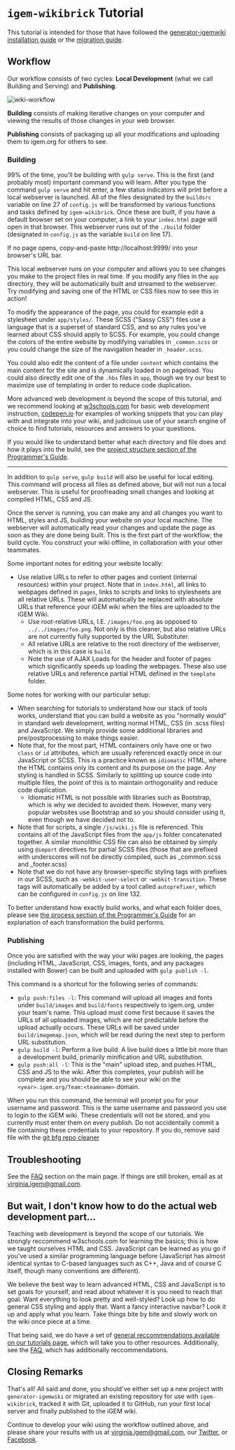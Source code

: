 # `igem-wikibrick` Tutorial

This tutorial is intended for those that have followed the [generator-igemwiki installation guide](https://github.com/Virginia-iGEM/generator-igemwiki) or the [migration guide](https://github.com/Virginia-iGEM/igem-wikibrick/tree/master/docs/migration-guide).

## Workflow

Our workflow consists of two cycles: **Local Development** (what we call Building and Serving) and **Publishing**.

![wiki-workflow](../images/wiki-workflow.PNG)

**Building** consists of making iterative changes on your computer and viewing the results of those changes in your web browser.

**Publishing** consists of packaging up all your modifications and uploading them to igem.org for others to see.

### Building

99% of the time, you'll be building with `gulp serve`. This is the first (and probably most) important command you will learn. After you type the command `gulp serve` and hit enter, a few status indicators will print before a local webserver is launched. All of the files designated by the `buildsrc` variable on line 27 of `config.js` will be transformed by various functions and tasks defined by `igem-wikibrick`. Once these are built, if you have a default browser set on your computer, a link to your `index.html` page will open in that browser. This webserver runs out of the `./build` folder (designated in `config.js` as the variable `build` on line 17).

If no page opens, copy-and-paste http://localhost:9999/ into your browser's URL bar.

This local webserver runs on your computer and allows you to see changes you make to the project files in real time. If you modify any files in the `app` directory, they will be automatically built and streamed to the webserver. Try modifying and saving one of the HTML or CSS files now to see this in action!

To modify the appearance of the page, you could for example edit a stylesheet under `app/styles/`. These SCSS ("Sassy CSS") files use a language that is a superset of standard CSS, and so any rules you've learned about CSS should apply to SCSS. For example, you could change the colors of the entire website by modifying variables in `_common.scss` or you could change the size of the navigation header in `_header.scss`.

You could also edit the content of a file under `content` which contains the main content for the site and is dynamically loaded in on pageload. You could also directly edit one of the `.hbs` files in `app`, though we try our best to maximize use of templating in order to reduce code duplication.

More advanced web development is beyond the scope of this tutorial, and we recommend looking at [w3schools.com](https://www.w3schools.com/) for basic web development instruction, [codepen.io](https://codepen.io/) for examples of working snippets that you can play with and integrate into your wiki, and judicious use of your search engine of choice to find tutorials, resources and answers to your questions.

If you would like to understand better what each directory and file does and how it plays into the build, see the [project structure section of the Programmer's Guide](https://github.com/Virginia-iGEM/igem-wikibrick/tree/master/docs/programmers-guide#4-project-structure).

---

In addition to `gulp serve`, `gulp build` will also be useful for local editing. This command will process all files as defined above, but will not run a local webserver. This is useful for proofreading small changes and looking at compiled HTML, CSS and JS.

Once the server is running, you can make any and all changes you want to HTML, styles and JS, building your website on your local machine. The webserver will automatically read your changes and update the page as soon as they are done being built. This is the first part of the workflow; the build cycle. You construct your wiki offline, in collaboration with your other teammates.

Some important notes for editing your website locally:

- Use relative URLs to refer to other pages and content (internal resources) within your project. Note that in `index.html`, all links to webpages defined in `pages`, links to scripts and links to stylesheets are all relative URLs. These will automatically be replaced with absolute URLs that reference your iGEM wiki when the files are uploaded to the iGEM Wiki.
  - Use root-relative URLs, I.E. `/images/foo.png` as opposed to `../../images/foo.png`. Not only is this cleaner, but also relative URLs are not currently fully supported by the URL Substituter.
  - All relative URLs are relative to the root directory of the webserver, which is in this case is `build`.
  - Note the use of AJAX Loads for the header and footer of pages which significantly speeds up loading the webpages. These also use relative URLs and reference partial HTML defined in the `template` folder.

Some notes for working with our particular setup:

- When searching for tutorials to understand how our stack of tools works, understand that you can build a website as you "normally would" in standard web development, writing normal HTML, CSS (in .scss files) and JavaScript. We simply provide some additional libraries and pre/postprocessing to make things easier.
- Note that, for the most part, HTML containers only have one or two `class` or `id` attributes, which are usually referenced exactly once in our JavaScript or SCSS. This is a practice known as `idiomatic` HTML, where the HTML contains only its content and its purpose on the page. _Any_ styling is handled in SCSS. Similarly to splitting up source code into multiple files, the point of this is to maintain orthogonality and reduce code duplication.
  - Idiomatic HTML is not possible with libraries such as Bootstrap, which is why we decided to avoided them. However, many very popular websites use Bootstrap and so you should consider using it, even though we have decided not to.
- Note that for scripts, a single `/js/wiki.js` file is referenced. This contains all of the JavaScript files from the `app/js` folder concatenated together. A similar monolithic CSS file can also be obtained by simply using `@import` directives for partial SCSS files (those that are prefixed with underscores will not be directly compiled, such as _common.scss and _footer.scss)
- Note that we do not have any browser-specific styling tags with prefixes in our SCSS, such as `-webkit-user-select` or `-webkit-transition`. These tags will automatically be added by a tool called `autoprefixer`, which can be configured in `config.js` on line 132.

To better understand how exactly build works, and what each folder does, please see [the process section of the Programmer's Guide](https://github.com/Virginia-iGEM/igem-wikibrick/tree/master/docs/programmers-guide#33-build-process-visualization) for an explanation of each transformation the build performs.

### Publishing

Once you are satisfied with the way your wiki pages are looking, the pages (including HTML, JavaScript, CSS, images, fonts, and any packages installed with Bower) can be built and uploaded with `gulp publish -l`.

This command is a shortcut for the following series of commands:

- `gulp push:files -l`: This command will upload all images and fonts under `build/images` and `build/fonts` respectively to igem.org, under your team's name. This upload must come first because it saves the URLs of all uploaded images, which are not predictable before the upload actually occurs. These URLs will be saved under `build/imagemap.json`, which will be read during the next step to perform URL substitution.
- `gulp build -l`: Perform a live build. A live build does a little bit more than a development build, primarily minification and URL substitution.
- `gulp push:all -l`: This is the "main" upload step, and pushes HTML, CSS and JS to the wiki. After this completes, your publish will be complete and you should be able to see your wiki on the `<year>.igem.org/Team:<teamname>` domain.

When you run this command, the terminal will prompt you for your username and password. This is the same username and password you use to login to the iGEM wiki. These credentials will not be stored, and you currently must enter them on every publish. Do not accidentally commit a file containing these credentials to your repository. If you do, remove said file with the [git bfg repo cleaner](https://rtyley.github.io/bfg-repo-cleaner/)

## Troubleshooting

See the [FAQ](https://github.com/Virginia-iGEM/igem-wikibrick#5-faq) section on the main page. If things are still broken, email as at virginia.igem@gmail.com.

## But wait, I don't know how to do the actual web development part...

Teaching web development is beyond the scope of our tutorials. We strongly reccommend w3schools.com for learning the basics; this is how we taught ourselves HTML and CSS. JavaScript can be learned as you go if you've used a similar programming language before (JavaScript has almost identical syntax to C-based languages such as C++, Java and of course C itself, though many conventions are different).

We believe the best way to learn advanced HTML, CSS and JavaScript is to set goals for yourself, and read about whatever it is you need to reach that goal. Want everything to look pretty and well-styled? Look up how to do general CSS styling and apply that. Want a fancy interactive navbar? Look it up and apply what you learn. Take things bite by bite and slowly work on the wiki once piece at a time.

That being said, we do have a set of [general reccommendations available on our tutorials page](https://github.com/Virginia-iGEM/2018-tutorials/blob/master/wiki/README.md), which will take you to other resources. Additionally, see the [FAQ](https://github.com/Virginia-iGEM/igem-wikibrick#5-faq), which has additionally reccommendations.

## Closing Remarks

That's all! All said and done, you should've either set up a new project with `generator-igemwiki` or migrated an existing repository for use with `igem-wikibrick`, tracked it with Git, uploaded it to GitHub, run your first local server and finally published to the iGEM wiki.

Continue to develop your wiki using the workflow outlined above, and please share your results with us at [virginia.igem@gmail.com](mailto:virginia.igem@gmail.com), our [Twitter](https://twitter.com/virginia_igem?lang=en), or [Facebook](https://www.facebook.com/virginiaigem/).
